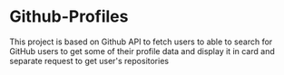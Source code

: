 # Github-Profiles
This project is based on Github API  to fetch users to able to search for GitHub users to get some of their profile data and display it in card and separate request to get user's repositories

